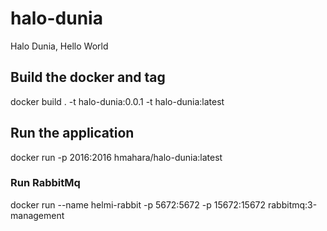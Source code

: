 # halo-dunia
Halo Dunia, Hello World

## Build the docker and tag

docker build . -t halo-dunia:0.0.1 -t halo-dunia:latest

## Run the application

docker run -p 2016:2016 hmahara/halo-dunia:latest

### Run RabbitMq 

docker run --name helmi-rabbit -p 5672:5672 -p 15672:15672 rabbitmq:3-management
